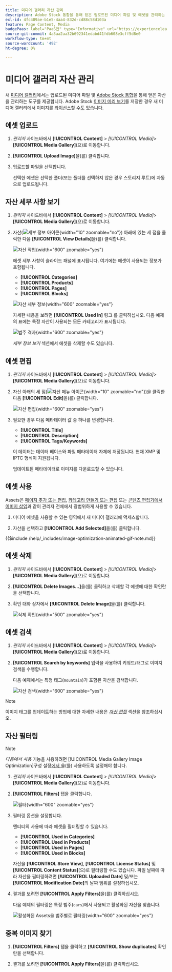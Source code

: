 ```yaml
---
title: 미디어 갤러리 자산 관리
description: Adobe Stock 통합을 통해 얻은 업로드된 미디어 파일 및 에셋을 관리하는 방법을 알아봅니다.
exl-id: 4fc489ae-b1e5-4aa4-832d-cd88c58d103a
feature: Page Content, Media
badgePaas: label="PaaS만" type="Informative" url="https://experienceleague.adobe.com/ko/docs/commerce/user-guides/product-solutions" tooltip="Adobe Commerce 온 클라우드 프로젝트(Adobe 관리 PaaS 인프라) 및 온프레미스 프로젝트에만 적용됩니다."
source-git-commit: 4a3aa2aa32b692341edabd41fdb608e3cff5d8e0
workflow-type: tm+mt
source-wordcount: '492'
ht-degree: 0%

---
```


# 미디어 갤러리 자산 관리

새 [미디어 갤러리](media-gallery.md)에서는 업로드된 미디어 파일 및 [Adobe Stock 통합](adobe-stock.md)을 통해 얻은 자산을 관리하는 도구를 제공합니다. Adobe Stock [이미지 미리 보기](adobe-stock-save-preview.md)를 저장한 경우 새 미디어 갤러리에서 이미지를 [라이선스](adobe-stock-license-image.md)할 수도 있습니다.

## 에셋 업로드

1. _관리자_ 사이드바에서 **[!UICONTROL Content]** > _[!UICONTROL Media]_>**[!UICONTROL Media Gallery]**(으)로 이동합니다.

1. **[!UICONTROL Upload Image]**&#x200B;을(를) 클릭합니다.

1. 업로드할 파일을 선택합니다.

   선택한 에셋은 선택한 폴더(또는 폴더를 선택하지 않은 경우 스토리지 루트)에 자동으로 업로드됩니다.

## 자산 세부 사항 보기

1. _관리자_ 사이드바에서 **[!UICONTROL Content]** > _[!UICONTROL Media]_>**[!UICONTROL Media Gallery]**(으)로 이동합니다.

1. 자산(![세부 정보 아이콘](./assets/media-gallery-asset-menu-icon.png){width="10" zoomable="no"}) 아래에 있는 세 점을 클릭한 다음 **[!UICONTROL View Details]**&#x200B;을(를) 클릭합니다.

   ![자산 작업](./assets/media-gallery-asset-actions.png){width="600" zoomable="yes"}

   에셋 세부 사항이 슬라이드 패널에 표시됩니다. 여기에는 에셋이 사용되는 정보가 포함됩니다.

   - **[!UICONTROL Categories]**
   - **[!UICONTROL Products]**
   - **[!UICONTROL Pages]**
   - **[!UICONTROL Blocks]**

   ![자산 세부 정보](./assets/media-gallery-asset-details.png){width="600" zoomable="yes"}

   자세한 내용을 보려면 **[!UICONTROL Used In]** 링크 를 클릭하십시오. 다음 예제의 표에는 특정 자산이 사용되는 모든 카테고리가 표시됩니다.

   ![범주 격자](./assets/media-gallery-asset-categories.png){width="600" zoomable="yes"}

   _세부 정보 보기_ 섹션에서 에셋을 삭제할 수도 있습니다.

## 에셋 편집

1. _관리자_ 사이드바에서 **[!UICONTROL Content]** > _[!UICONTROL Media]_>**[!UICONTROL Media Gallery]**(으)로 이동합니다.

1. 자산 아래의 세 점(![자산 메뉴 아이콘](./assets/media-gallery-asset-menu-icon.png){width="10" zoomable="no"})을 클릭한 다음 **[!UICONTROL Edit]**&#x200B;을(를) 클릭합니다.

   ![자산 편집](./assets/media-gallery-edit-asset.png){width="600" zoomable="yes"}

1. 필요한 경우 다음 메타데이터 값 중 하나를 변경합니다.

   - **[!UICONTROL Title]**
   - **[!UICONTROL Description]**
   - **[!UICONTROL Tags/Keywords]**

   이 데이터는 데이터 베이스와 파일 메타데이터 자체에 저장됩니다. 현재 XMP 및 IPTC 형식이 지원됩니다.

   업데이트된 메타데이터로 이미지를 다운로드할 수 있습니다.

## 에셋 사용

Assets은 [페이지 추가 또는 편집](page-add.md), [카테고리 만들기 또는 편집](../catalog/category-create.md) 또는 [콘텐츠 편집기에서 이미지 삽입](editor-insert-image.md)과 같이 관리자 전체에서 광범위하게 사용할 수 있습니다.

1. 미디어 에셋을 사용할 수 있는 영역에서 새 미디어 갤러리에 액세스합니다.

1. 자산을 선택하고 **[!UICONTROL Add Selected]**&#x200B;을(를) 클릭합니다.

{{$include /help/_includes/image-optimization-animated-gif-note.md}}

## 에셋 삭제

1. _관리자_ 사이드바에서 **[!UICONTROL Content]** > _[!UICONTROL Media]_>**[!UICONTROL Media Gallery]**(으)로 이동합니다.

1. **[!UICONTROL Delete Images...]**&#x200B;을(를) 클릭하고 삭제할 각 에셋에 대한 확인란을 선택합니다.

1. 확인 대화 상자에서 **[!UICONTROL Delete Image]**&#x200B;을(를) 클릭합니다.

   ![삭제 확인](./assets/media-gallery-bulk-delete-confirm.png){width="500" zoomable="yes"}

## 에셋 검색

1. _관리자_ 사이드바에서 **[!UICONTROL Content]** > _[!UICONTROL Media]_>**[!UICONTROL Media Gallery]**(으)로 이동합니다.

1. **[!UICONTROL Search by keywords]** 입력을 사용하여 키워드/태그로 이미지 검색을 수행합니다.

   다음 예제에서는 특정 태그(`mountain`)가 포함된 자산을 검색합니다.

   ![자산 검색](./assets/media-gallery-asset-search.png){width="600" zoomable="yes"}

>[!NOTE]
>
>이미지 태그를 업데이트하는 방법에 대한 자세한 내용은 _[자산 편집](#edit-an-asset)_ 섹션을 참조하십시오.

## 자산 필터링

>[!NOTE]
>
>_다음에서 사용_ 기능을 사용하려면 [!UICONTROL Media Gallery Image Optimization]구성 설정[에서 &#x200B;](media-gallery-image-optimization.md)을(를) 사용하도록 설정해야 합니다.

1. _관리자_ 사이드바에서 **[!UICONTROL Content]** > _[!UICONTROL Media]_>**[!UICONTROL Media Gallery]**(으)로 이동합니다.

1. **[!UICONTROL Filters]** 탭을 클릭합니다.

   ![필터](./assets/media-gallery-filters.png){width="600" zoomable="yes"}

1. 필터링 옵션을 설정합니다.

   엔티티의 사용에 따라 에셋을 필터링할 수 있습니다.

   - **[!UICONTROL Used in Categories]**
   - **[!UICONTROL Used in Products]**
   - **[!UICONTROL Used in Pages]**
   - **[!UICONTROL Used in Blocks]**

   자산을 **[!UICONTROL Store View]**, **[!UICONTROL License Status]** 및 **[!UICONTROL Content Status]**(으)로 필터링할 수도 있습니다. 파일 날짜에 따라 자산을 필터링하려면 **[!UICONTROL Uploaded Date]** 및/또는 **[!UICONTROL Modification Date]**&#x200B;의 날짜 범위를 설정하십시오.

1. 결과를 보려면 **[!UICONTROL Apply Filters]**&#x200B;을(를) 클릭하십시오.

   다음 예제의 필터링은 특정 범주(`cars`)에서 사용되고 활성화된 자산을 찾습니다.

   ![활성화된 Assets을 범주별로 필터링](./assets/media-gallery-filter-by-category.png){width="600" zoomable="yes"}

## 중복 이미지 찾기

1. **[!UICONTROL Filters]** 탭을 클릭하고 **[!UICONTROL Show duplicates]** 확인란을 선택합니다.

1. 결과를 보려면 **[!UICONTROL Apply Filters]**&#x200B;을(를) 클릭하십시오.

<!-- Last updated from includes: 2024-01-30 15:43:39 -->
